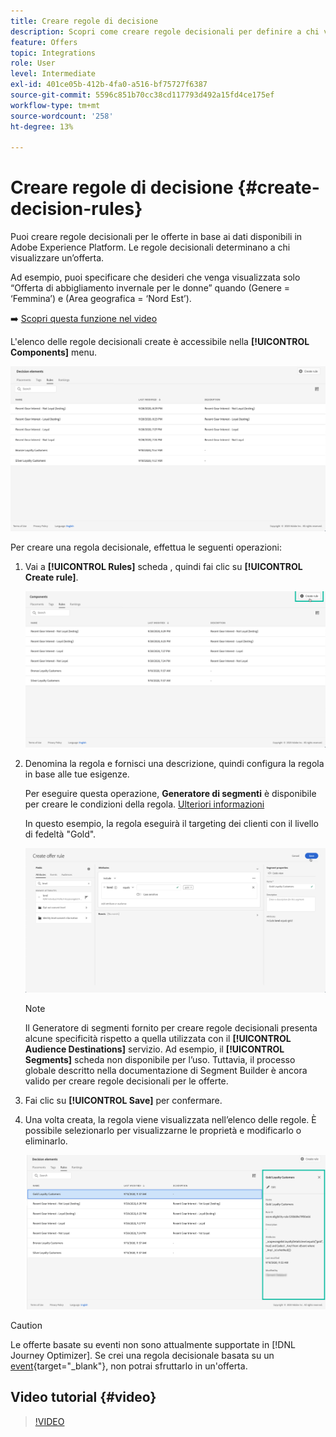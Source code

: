```yaml
---
title: Creare regole di decisione
description: Scopri come creare regole decisionali per definire a chi visualizzare le offerte
feature: Offers
topic: Integrations
role: User
level: Intermediate
exl-id: 401ce05b-412b-4fa0-a516-bf75727f6387
source-git-commit: 5596c851b70cc38cd117793d492a15fd4ce175ef
workflow-type: tm+mt
source-wordcount: '258'
ht-degree: 13%

---
```


# Creare regole di decisione {#create-decision-rules}

Puoi creare regole decisionali per le offerte in base ai dati disponibili in Adobe Experience Platform. Le regole decisionali determinano a chi visualizzare un’offerta.

Ad esempio, puoi specificare che desideri che venga visualizzata solo “Offerta di abbigliamento invernale per le donne” quando (Genere = ‘Femmina’) e (Area geografica = ‘Nord Est’). 

➡️ [Scopri questa funzione nel video](#video)

L&#39;elenco delle regole decisionali create è accessibile nella **[!UICONTROL Components]** menu.

![](../assets/decision_rules_list.png)

Per creare una regola decisionale, effettua le seguenti operazioni:

1. Vai a **[!UICONTROL Rules]** scheda , quindi fai clic su **[!UICONTROL Create rule]**.

   ![](../assets/offers_decision_rule_creation.png)

1. Denomina la regola e fornisci una descrizione, quindi configura la regola in base alle tue esigenze.

   Per eseguire questa operazione, **Generatore di segmenti** è disponibile per creare le condizioni della regola. [Ulteriori informazioni](../../segment/about-segments.md)

   In questo esempio, la regola eseguirà il targeting dei clienti con il livello di fedeltà &quot;Gold&quot;.

   ![](../assets/offers_decision_rule_creation_segment.png)

   >[!NOTE]
   >
   >Il Generatore di segmenti fornito per creare regole decisionali presenta alcune specificità rispetto a quella utilizzata con il **[!UICONTROL Audience Destinations]** servizio. Ad esempio, il **[!UICONTROL Segments]** scheda non disponibile per l’uso. Tuttavia, il processo globale descritto nella documentazione di Segment Builder è ancora valido per creare regole decisionali per le offerte.

1. Fai clic su **[!UICONTROL Save]** per confermare.

1. Una volta creata, la regola viene visualizzata nell’elenco delle regole. È possibile selezionarlo per visualizzarne le proprietà e modificarlo o eliminarlo.

   ![](../assets/rule_created.png)

>[!CAUTION]
>
>Le offerte basate su eventi non sono attualmente supportate in [!DNL Journey Optimizer]. Se crei una regola decisionale basata su un [event](https://experienceleague.adobe.com/docs/experience-platform/segmentation/ui/segment-builder.html?lang=en#events){target=&quot;_blank&quot;}, non potrai sfruttarlo in un&#39;offerta.

## Video tutorial {#video}

>[!VIDEO](https://video.tv.adobe.com/v/329373?quality=12)
